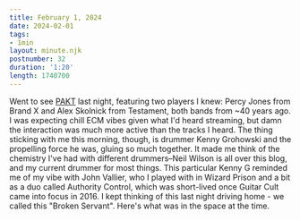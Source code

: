 ```yaml
---
title: February 1, 2024
date: 2024-02-01
tags:
- 1min
layout: minute.njk
postnumber: 32
duration: '1:20'
length: 1740700
---
```

Went to see [PAKT](https://pakt-moonjune.bandcamp.com/album/no-steps-left-to-trace) last night, featuring two players I knew: Percy Jones from Brand X and Alex Skolnick from Testament, both bands from ~40 years ago. I was expecting chill ECM vibes given what I'd heard streaming, but damn the interaction was much more active than the tracks I heard. The thing sticking with me this morning, though, is drummer Kenny Grohowski and the propelling force he was, gluing so much together. It made me think of the chemistry I've had with different drummers–Neil Wilson is all over this blog, and my current drummer for most things. This particular Kenny G reminded me of my vibe with John Vallier, who I played with in Wizard Prison and a bit as a duo called Authority Control, which was short-lived once Guitar Cult came into focus in 2016. I kept thinking of this last night driving home - we called this "Broken Servant". Here's what was in the space at the time.




